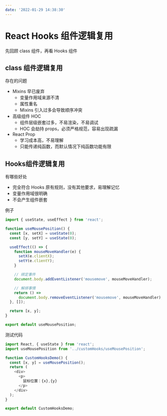 ```yaml
---
date: '2022-01-29 14:38:30'
---
```


# React Hooks 组件逻辑复用

先回顾 class 组件，再看 Hooks 组件

## class 组件逻辑复用

存在的问题

- Mixins 早已废弃
  - 变量作用域来源不清
  - 属性重名
  - Mixins 引入过多会导致顺序冲突
- 高级组件 HOC
  - 组件层级嵌套过多，不易渲染，不易调试
  - HOC 会劫持 props，必须严格规范，容易出现疏漏
- React Prop
  - 学习成本高，不易理解
  - 只能传递纯函数，而默认情况下纯函数功能有限

## Hooks组件逻辑复用

有哪些好处

- 完全符合 Hooks 原有规则，没有其他要求，易理解记忆
- 变量作用域很明确
- 不会产生组件嵌套

例子

```js
import { useState, useEffect } from 'react';

function useMousePosition() {
  const [x, setX] = useState(0);
  const [y, setY] = useState(0);

  useEffect(() => {
    function mouseMoveHandler(e) {
      setX(e.clientX);
      setY(e.clientY);
    }

    // 绑定事件
    document.body.addEventListener('mousemove', mouseMoveHandler);

    // 解绑事情
    return () =>
      document.body.removeEventListener('mousemove', mouseMoveHandler);
  }, []);

  return [x, y];
}

export default useMousePosition;
```

测试代码

```js
import React, { useState } from 'react';
import useMousePosition from '../customHooks/useMousePosition';

function CustomHooksDemo() {
  const [x, y] = useMousePosition();
  return (
    <div>
      <p>
        鼠标位置：{x},{y}
      </p>
    </div>
  );
}

export default CustomHooksDemo;
```
